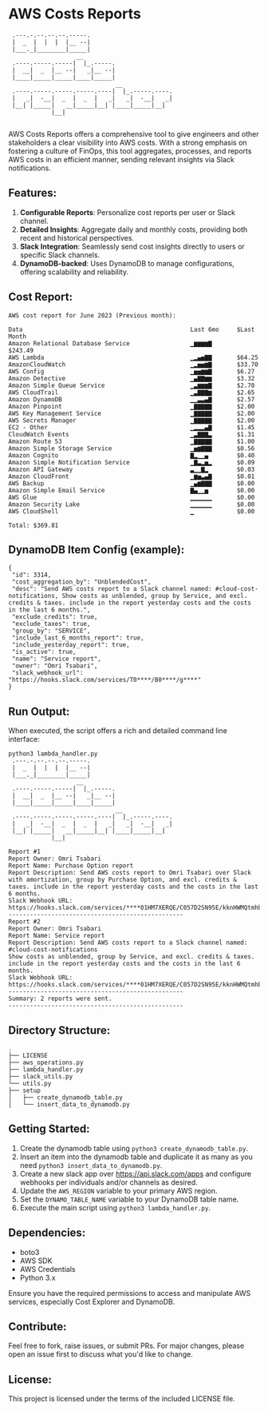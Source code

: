 # AWS Costs Reports

``` 
 .---.-.--.--.--.-----.                       
 |  _  |  |  |  |__ --|                       
 |___._|________|_____|                       
                   __                         
 .----.-----.-----|  |_.-----.                
 |  __|  _  |__ --|   _|__ --|                
 |____|_____|_____|____|_____|
                              __              
 .----.-----.-----.-----.----|  |_.-----.----.
 |   _|  -__|  _  |  _  |   _|   _|  -__|   _|
 |__| |_____|   __|_____|__| |____|_____|__|  
            |__|                              
                                              
``` 

AWS Costs Reports offers a comprehensive tool to give engineers and other stakeholders a clear visibility into AWS costs. With a strong emphasis on fostering a culture of FinOps, this tool aggregates, processes, and reports AWS costs in an efficient manner, sending relevant insights via Slack notifications.

## Features:

1. **Configurable Reports**: Personalize cost reports per user or Slack channel. 
2. **Detailed Insights**: Aggregate daily and monthly costs, providing both recent and historical perspectives.
3. **Slack Integration**: Seamlessly send cost insights directly to users or specific Slack channels.
4. **DynamoDB-backed**: Uses DynamoDB to manage configurations, offering scalability and reliability.

## Cost Report:

```
AWS cost report for June 2023 (Previous month):

Data                                               Last 6mo     $Last Month
Amazon Relational Database Service                 ▁▆▆▆▆▇       $243.49
AWS Lambda                                         ▁▂▄▅▇▇       $64.25
AmazonCloudWatch                                   ▁▂▅▅▆▇       $33.70
AWS Config                                         ▁▅▅▆▆▇       $6.27
Amazon Detective                                   ▁▄▇▇▆▆       $3.32
Amazon Simple Queue Service                        ▁▃▆▆▆▇       $2.70
AWS CloudTrail                                     ▁▃▇▇▇▆       $2.65
Amazon DynamoDB                                    ▁▁▃▃▄▇       $2.57
Amazon Pinpoint                                    ▁▇▇▇▇▇       $2.00
AWS Key Management Service                         ▁▇▇▇▇▇       $2.00
AWS Secrets Manager                                ▁▇▇▇▇▇       $2.00
EC2 - Other                                        ▁▂▂▂▄▇       $1.45
CloudWatch Events                                  ▁▃▇▇▇▃       $1.31
Amazon Route 53                                    ▁▇▇▇▇▇       $1.00
Amazon Simple Storage Service                      ▁▅▆▇▇▇       $0.56
Amazon Cognito                                     ▇▂▁▁▄        $0.40
Amazon Simple Notification Service                 ▁▇▃▂▅▂       $0.09
Amazon API Gateway                                 ▃▁▁▇▂        $0.03
Amazon CloudFront                                  ▁▆▅▃▄▇       $0.01
AWS Backup                                         ▁▄▆▇▇▇       $0.00
Amazon Simple Email Service                        ▇▄▁▁▅        $0.00
AWS Glue                                           ▁▁▁▁▁▁       $0.00
Amazon Security Lake                               ▁▁▁▁▁▁       $0.00
AWS CloudShell                                     ▁            $0.00

Total: $369.81
```

## DynamoDB Item Config (example):
```
{
 "id": 3314,
 "cost_aggregation_by": "UnblendedCost",
 "desc": "Send AWS costs report to a Slack channel named: #cloud-cost-notifications, Show costs as unblended, group by Service, and excl. credits & taxes. include in the report yesterday costs and the costs in the last 6 months.",
 "exclude_credits": true,
 "exclude_taxes": true,
 "group_by": "SERVICE",
 "include_last_6_months_report": true,
 "include_yesterday_report": true,
 "is_active": true,
 "name": "Service report",
 "owner": "Omri Tsabari",
 "slack_webhook_url": "https://hooks.slack.com/services/T0****/B0****/g****"
}
```

## Run Output:

When executed, the script offers a rich and detailed command line interface:

```
python3 lambda_handler.py 
 .---.-.--.--.--.-----.                       
 |  _  |  |  |  |__ --|                       
 |___._|________|_____|                       
                   __                         
 .----.-----.-----|  |_.-----.                
 |  __|  _  |__ --|   _|__ --|                
 |____|_____|_____|____|_____|
                              __              
 .----.-----.-----.-----.----|  |_.-----.----.
 |   _|  -__|  _  |  _  |   _|   _|  -__|   _|
 |__| |_____|   __|_____|__| |____|_____|__|  
            |__|                              
                                              
Report #1
Report Owner: Omri Tsabari
Report Name: Purchase Option report
Report Description: Send AWS costs report to Omri Tsabari over Slack with amortization, group by Purchase Option, and excl. credits & taxes. include in the report yesterday costs and the costs in the last 6 months.
Slack Webhook URL: https://hooks.slack.com/services/****01HM7XERQE/C057D2SN95E/kknHWMQtmhb6kKZZUN0kgpr****
-------------------------------------------------
Report #2
Report Owner: Omri Tsabari
Report Name: Service report
Report Description: Send AWS costs report to a Slack channel named: #cloud-cost-notifications
Show costs as unblended, group by Service, and excl. credits & taxes. 
include in the report yesterday costs and the costs in the last 6 months.
Slack Webhook URL: https://hooks.slack.com/services/****01HM7XERQE/C057D2SN95E/kknHWMQtmhb6kKZZUN0kgpr****
-------------------------------------------------
Summary: 2 reports were sent.
-------------------------------------------------
```

## Directory Structure:

```
.
├── LICENSE
├── aws_operations.py
├── lambda_handler.py
├── slack_utils.py
└── utils.py
├── setup
│   ├── create_dynamodb_table.py
│   └── insert_data_to_dynamodb.py
```

## Getting Started:

1. Create the dynamodb table using `python3 create_dynamodb_table.py`.
2. Insert an item into the dynamodb table and duplicate it as many as you need `python3 insert_data_to_dynamodb.py`.
3. Create a new slack app over https://api.slack.com/apps and configure webhooks per individuals and/or channels as desired.
4. Update the `AWS_REGION` variable to your primary AWS region.
5. Set the `DYNAMO_TABLE_NAME` variable to your DynamoDB table name.
6. Execute the main script using `python3 lambda_handler.py`.

## Dependencies:

- boto3
- AWS SDK
- AWS Credentials
- Python 3.x

Ensure you have the required permissions to access and manipulate AWS services, especially Cost Explorer and DynamoDB.

## Contribute:

Feel free to fork, raise issues, or submit PRs. For major changes, please open an issue first to discuss what you'd like to change.

## License:

This project is licensed under the terms of the included LICENSE file.

